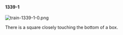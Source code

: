 #### 1339-1
![train-1339-1-0.png](https://github.com/lil-lab/nlvr/raw/master/nlvr/train/images/16/train-1339-1-0.png "train-1339-1-0.png")

There is a square closely touching the bottom of a box.